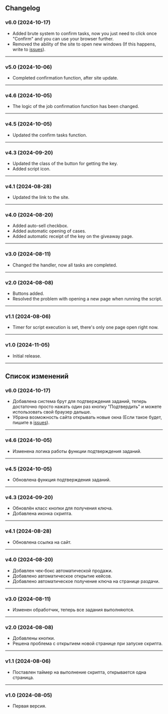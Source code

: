 ## Changelog
### v6.0 (2024-10-17)
* Added brute system to confirm tasks, now you just need to click once "Confirm" and you can use your browser further.
* Removed the ability of the site to open new windows (If this happens, write to [issues](https://github.com/MAX1MDEV/FreeruCompanion/issues)).
***
### v5.0 (2024-10-06)
* Completed confirmation function, after site update.
***
### v4.6 (2024-10-05)
* The logic of the job confirmation function has been changed.
***
### v4.5 (2024-10-05)
* Updated the confirm tasks function.
***
### v4.3 (2024-09-20)
* Updated the class of the button for getting the key.
* Added script icon.
***
### v4.1 (2024-08-28)
* Updated the link to the site.
***
### v4.0 (2024-08-20)
* Added auto-sell checkbox.
* Added automatic opening of cases.
* Added automatic receipt of the key on the giveaway page.
***
### v3.0 (2024-08-11)
* Changed the handler, now all tasks are completed.
***
### v2.0 (2024-08-08)
* Buttons added.
* Resolved the problem with opening a new page when running the script.
***
### v1.1 (2024-08-06)
* Timer for script execution is set, there's only one page open right now.
***
### v1.0 (2024-11-05)
* Initial release.

***

## Список изменений
### v6.0 (2024-10-17)
* Добавлена система брут для подтверждения заданий, теперь достаточно просто нажать один раз кнопку "Подтвердить" и можете использовать свой браузер дальше.
* Убрана возможность сайта открывать новые окна (Если такое будет, пишите в [issues](https://github.com/MAX1MDEV/FreeruCompanion/issues)).
***
### v4.6 (2024-10-05)
* Изменена логика работы функции подтверждения заданий.
***
### v4.5 (2024-10-05)
* Обновлена функция подтверждения заданий.
***
### v4.3 (2024-09-20)
* Обновлён класс кнопки для получения ключа.
* Добавлена иконка скрипта.
***
### v4.1 (2024-08-28)
* Обновлена ссылка на сайт.
***
### v4.0 (2024-08-20)
* Добавлен чек-бокс автоматической продажи.
* Добавлено автоматическое открытие кейсов.
* Добавлено автоматическое получение ключа на странице раздачи.
***
### v3.0 (2024-08-11)
* Изменен обработчик, теперь все задания выполняются.
***
### v2.0 (2024-08-08)
* Добавлены кнопки.
* Решена проблема с открытием новой странице при запуске скрипта.
***
### v1.1 (2024-08-06)
* Поставлен таймер на выполнение скрипта, открывается одна страница.
***
### v1.0 (2024-08-05)
* Первая версия.
